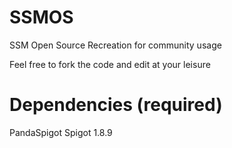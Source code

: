 # SSMOS

SSM Open Source Recreation for community usage

Feel free to fork the code and edit at your leisure 

# Dependencies (required)	

PandaSpigot
Spigot 1.8.9
